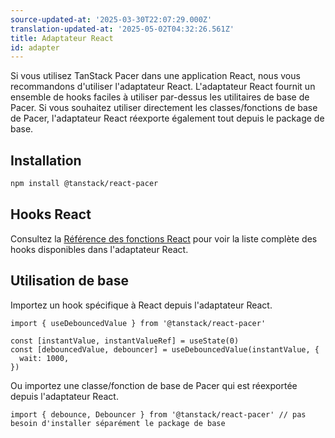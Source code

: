 ```yaml
---
source-updated-at: '2025-03-30T22:07:29.000Z'
translation-updated-at: '2025-05-02T04:32:26.561Z'
title: Adaptateur React
id: adapter
---
```

Si vous utilisez TanStack Pacer dans une application React, nous vous recommandons d'utiliser l'adaptateur React. L'adaptateur React fournit un ensemble de hooks faciles à utiliser par-dessus les utilitaires de base de Pacer. Si vous souhaitez utiliser directement les classes/fonctions de base de Pacer, l'adaptateur React réexporte également tout depuis le package de base.

## Installation

```sh
npm install @tanstack/react-pacer
```

## Hooks React

Consultez la [Référence des fonctions React](./reference/index.md) pour voir la liste complète des hooks disponibles dans l'adaptateur React.

## Utilisation de base

Importez un hook spécifique à React depuis l'adaptateur React.

```tsx
import { useDebouncedValue } from '@tanstack/react-pacer'

const [instantValue, instantValueRef] = useState(0)
const [debouncedValue, debouncer] = useDebouncedValue(instantValue, {
  wait: 1000,
})
```

Ou importez une classe/fonction de base de Pacer qui est réexportée depuis l'adaptateur React.

```tsx
import { debounce, Debouncer } from '@tanstack/react-pacer' // pas besoin d'installer séparément le package de base
```
